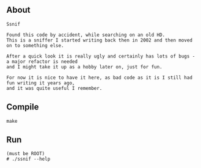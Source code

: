 ## About

    Ssnif

    Found this code by accident, while searching on an old HD.
    This is a sniffer I started writing back then in 2002 and then moved on to something else.

    After a quick look it is really ugly and certainly has lots of bugs - a major refactor is needed
    and I might take it up as a hobby later on, just for fun.

    For now it is nice to have it here, as bad code as it is I still had fun writing it years ago,
    and it was quite useful I remember.

## Compile
    make

## Run
    (must be ROOT)
    # ./ssnif --help


